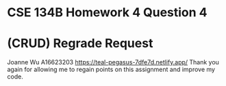 # CSE 134B Homework 4 Question 4 
# (CRUD) Regrade Request
Joanne Wu
A16623203
https://teal-pegasus-7dfe7d.netlify.app/
Thank you again for allowing me to regain points on this assignment and improve my code.